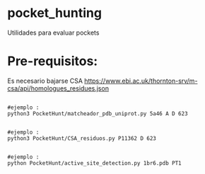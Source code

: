 # pocket_hunting
Utilidades para evaluar pockets

# Pre-requisitos:
Es necesario bajarse CSA
https://www.ebi.ac.uk/thornton-srv/m-csa/api/homologues_residues.json

<pre><code>
#ejemplo :
python3 PocketHunt/matcheador_pdb_uniprot.py 5a46 A D 623
</code></pre>

<pre><code>
#ejemplo :
python3 PocketHunt/CSA_residuos.py P11362 D 623
</code></pre>

<pre><code>
#ejemplo :
python PocketHunt/active_site_detection.py 1br6.pdb PT1
</code></pre>


